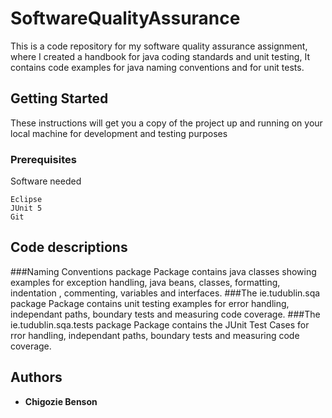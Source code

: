 # SoftwareQualityAssurance
This is a code repository for my software quality assurance assignment, where I created a handbook for java coding standards and unit testing, It contains code examples for java naming conventions and for unit tests. 
## Getting Started
These instructions will get you a copy of the project up and running on your local machine for development and testing purposes
### Prerequisites
Software needed
```
Eclipse
JUnit 5
Git

```

## Code descriptions

###Naming Conventions package 
Package contains java classes showing examples for exception handling, java beans,
 classes, formatting, indentation
, commenting, variables and interfaces.
###The ie.tudublin.sqa package
Package contains unit testing examples for error handling, independant paths,
 boundary tests and measuring code coverage.
 ###The ie.tudublin.sqa.tests package
 Package contains the JUnit Test Cases for rror handling, independant paths,
 boundary tests and measuring code coverage.


## Authors

* **Chigozie Benson** 
